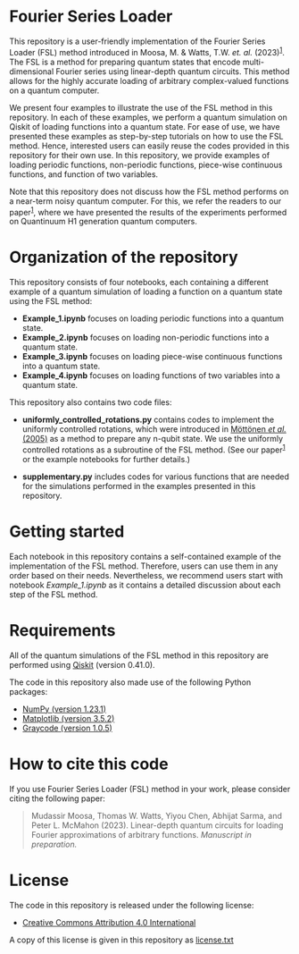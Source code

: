 # Fourier Series Loader 

This repository is a user-friendly implementation of the Fourier Series Loader (FSL) method introduced in Moosa, M. & Watts, T.W. *et. al.* (2023)<sup>[1](#how-to-cite-this-code)</sup>. The FSL is a method for preparing quantum states that encode multi-dimensional Fourier series using linear-depth quantum circuits. This method allows for the highly accurate loading of arbitrary complex-valued functions on a quantum computer.

We present four examples to illustrate the use of the FSL method in this repository. In each of these examples, we perform a quantum simulation on Qiskit of loading functions into a quantum state. For ease of use, we have presented these examples as step-by-step tutorials on how to use the FSL method. Hence, interested users can easily reuse the codes provided in this repository for their own use. In this repository, we provide examples of loading periodic functions, non-periodic functions, piece-wise continuous functions, and function of two variables.

Note that this repository does not discuss how the FSL method performs on a near-term noisy quantum computer. For this, we refer the readers to our paper<sup>[1](#how-to-cite-this-code)</sup>, where we have presented the results of the experiments performed on Quantinuum H1 generation quantum computers.

# Organization of the repository

This repository consists of four notebooks, each containing a different example of a quantum simulation of loading a function on a quantum state using the FSL method: 

- **Example_1.ipynb** focuses on loading periodic functions into a quantum state.
- **Example_2.ipynb** focuses on loading non-periodic functions into a quantum state.
- **Example_3.ipynb** focuses on loading piece-wise continuous functions into a quantum state.
- **Example_4.ipynb** focuses on loading functions of two variables into a quantum state.

This repository also contains two code files:

- **uniformly_controlled_rotations.py** contains codes to implement the uniformly controlled rotations, which were introduced in [M&ouml;tt&ouml;nen *et al.* (2005)](https://arxiv.org/abs/quant-ph/0407010) as a method to prepare any n-qubit state. We use the uniformly controlled rotations as a subroutine of the FSL method. (See our paper<sup>[1](#how-to-cite-this-code)</sup> or the example notebooks for further details.) 

- **supplementary.py** includes codes for various functions that are needed for the simulations performed in the examples presented in this repository.

# Getting started 

Each notebook in this repository contains a self-contained example of the implementation of the FSL method. Therefore, users can use them in any order based on their needs. Nevertheless, we recommend users start with notebook *Example_1.ipynb* as it contains a detailed discussion about each step of the FSL method. 

# Requirements

All of the quantum simulations of the FSL method in this repository are performed using [Qiskit](https://qiskit.org/) (version 0.41.0).

The code in this repository also made use of the following Python packages:

* [NumPy (version 1.23.1)](https://pypi.org/project/numpy/1.23.1/) 
* [Matplotlib (version 3.5.2)](https://pypi.org/project/matplotlib/3.5.2/)
* [Graycode (version 1.0.5)](https://pypi.org/project/graycode/)

# How to cite this code

<a id="how-to-cite-this-code"></a> If you use Fourier Series Loader (FSL) method in your work, please consider citing the following paper:

> Mudassir Moosa, Thomas W. Watts, Yiyou Chen, Abhijat Sarma, and Peter L. McMahon (2023). Linear-depth quantum circuits for loading Fourier approximations of arbitrary functions. *Manuscript in preparation.*  


# License

The code in this repository is released under the following license:

- [Creative Commons Attribution 4.0 International](https://creativecommons.org/licenses/by/4.0/)

A copy of this license is given in this repository as [license.txt](https://github.com/mcmahon-lab/Fourier-Series-Loader/blob/master/license.txt)
